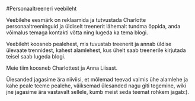 #Personaaltreeneri veebileht

Veebilehe eesmärk on reklaamida ja tutvustada Charlotte personaaltreeninguid ja üldiselt treenerit lähemalt tundma õppida, 
anda võimalus temaga kontakti võtta ning lugeda ka tema blogi.

Veebileht koosneb pealehest, mis tuvustab treenerit ja annab üldise ülevaate trennidest,
kahest alamlehest, kus ühelt saab treenerile kirjutada teisel saab lugeda blogi.

Meie tiim koosneb Charlottest ja Anna Liisast.

Ülesanded jagasime ära niiviisi, et mõlemad teevad valmis ühe alamlehe ja kahe peale teeme pealehe,
väiksemad ülesanded nagu giti tegemine, wiki jne jagasime ära vastavalt sellele, kumb meist seda teemat rohkem jagab:).
